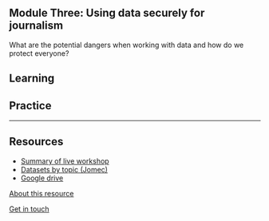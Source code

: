 ## Module Three: Using data securely for journalism

What are the potential dangers when working with data and how do we protect everyone?

## Learning

## Practice

---
## Resources

- [Summary of live workshop]()
- [Datasets by topic (Jomec)](https://aodhanlutetiae.github.io/j_book/intro.html)
- [Google drive](https://bit.ly/app_data_jomec)

[About this resource](https://aodhanlutetiae.github.io/dj_prod/about)

[Get in touch](mailto:odonnella4@cardiff.ac.uk)
